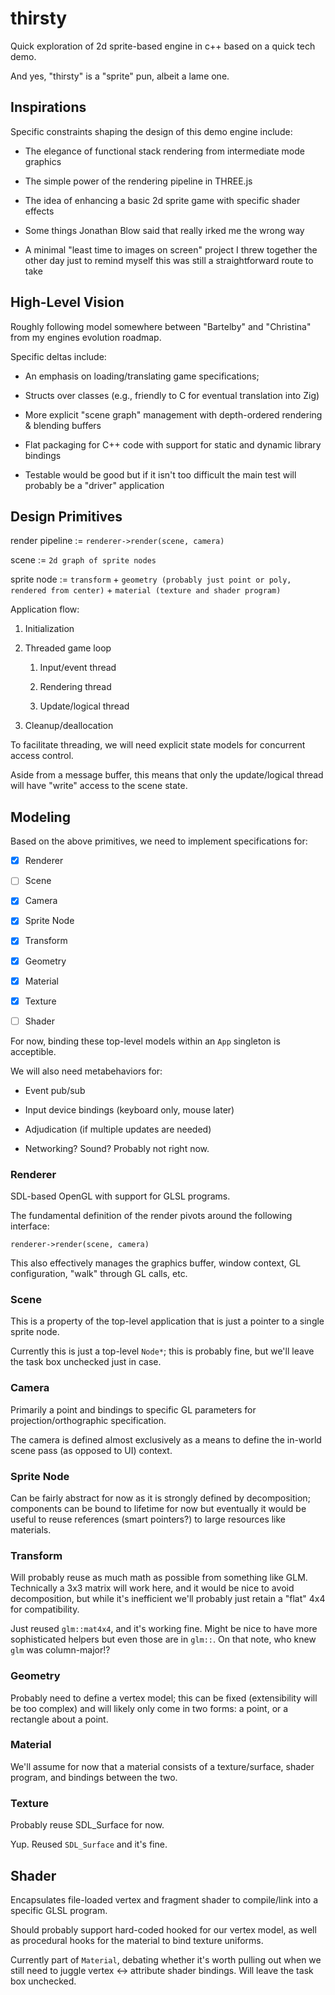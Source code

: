 # thirsty

Quick exploration of 2d sprite-based engine in c++ based on a quick tech demo.

And yes, "thirsty" is a "sprite" pun, albeit a lame one.

## Inspirations

Specific constraints shaping the design of this demo engine include:

* The elegance of functional stack rendering from intermediate mode graphics

* The simple power of the rendering pipeline in THREE.js

* The idea of enhancing a basic 2d sprite game with specific shader effects

* Some things Jonathan Blow said that really irked me the wrong way

* A minimal "least time to images on screen" project I threw together the other day just to remind myself this was still a straightforward route to take

## High-Level Vision

Roughly following model somewhere between "Bartelby" and "Christina" from my engines evolution roadmap.

Specific deltas include:

* An emphasis on loading/translating game specifications; 

* Structs over classes (e.g., friendly to C for eventual translation into Zig)

* More explicit "scene graph" management with depth-ordered rendering & blending buffers

* Flat packaging for C++ code with support for static and dynamic library bindings

* Testable would be good but if it isn't too difficult the main test will probably be a "driver" application

## Design Primitives

render pipeline := `renderer->render(scene, camera)`

scene := `2d graph of sprite nodes`

sprite node := `transform` + `geometry (probably just point or poly, rendered from center)` + `material (texture and shader program)`

Application flow:

1. Initialization

1. Threaded game loop

   1. Input/event thread

   1. Rendering thread

   1. Update/logical thread

1. Cleanup/deallocation

To facilitate threading, we will need explicit state models for concurrent access control.

Aside from a message buffer, this means that only the update/logical thread will have "write" access to the scene state.

## Modeling

Based on the above primitives, we need to implement specifications for:

- [x] Renderer

- [ ] Scene

- [x] Camera

- [x] Sprite Node

- [x] Transform

- [x] Geometry

- [x] Material

- [x] Texture

- [ ] Shader

For now, binding these top-level models within an `App` singleton is acceptible.

We will also need metabehaviors for:

* Event pub/sub

* Input device bindings (keyboard only, mouse later)

* Adjudication (if multiple updates are needed)

* Networking? Sound? Probably not right now.

### Renderer

SDL-based OpenGL with support for GLSL programs.

The fundamental definition of the render pivots around the following interface:

`renderer->render(scene, camera)`

This also effectively manages the graphics buffer, window context, GL configuration, "walk" through GL calls, etc.

### Scene

This is a property of the top-level application that is just a pointer to a single sprite node.

Currently this is just a top-level `Node*`; this is probably fine, but we'll leave the task box unchecked just in case.

### Camera

Primarily a point and bindings to specific GL parameters for projection/orthographic specification.

The camera is defined almost exclusively as a means to define the in-world scene pass (as opposed to UI) context.

### Sprite Node

Can be fairly abstract for now as it is strongly defined by decomposition; components can be bound to lifetime for now but eventually it would be useful to reuse references (smart pointers?) to large resources like materials.

### Transform

Will probably reuse as much math as possible from something like GLM. Technically a 3x3 matrix will work here, and it would be nice to avoid decomposition, but while it's inefficient we'll probably just retain a "flat" 4x4 for compatibility.

Just reused `glm::mat4x4`, and it's working fine. Might be nice to have more sophisticated helpers but even those are in `glm::`. On that note, who knew `glm` was column-major!?

### Geometry

Probably need to define a vertex model; this can be fixed (extensibility will be too complex) and will likely only come in two forms: a point, or a rectangle about a point.

### Material

We'll assume for now that a material consists of a texture/surface, shader program, and bindings between the two.

### Texture

Probably reuse SDL_Surface for now.

Yup. Reused `SDL_Surface` and it's fine.

## Shader

Encapsulates file-loaded vertex and fragment shader to compile/link into a specific GLSL program.

Should probably support hard-coded hooked for our vertex model, as well as procedural hooks for the material to bind texture uniforms.

Currently part of `Material`, debating whether it's worth pulling out when we still need to juggle vertex <-> attribute shader bindings. Will leave the task box unchecked.

